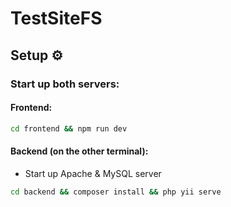 # TestSiteFS

## Setup ⚙️
### Start up both servers:

#### Frontend:
```bash
cd frontend && npm run dev
```
#### Backend (on the other terminal):
- Start up Apache & MySQL server
```bash
cd backend && composer install && php yii serve
```
